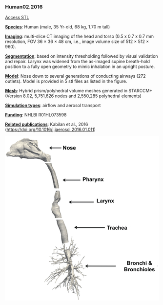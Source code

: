 ### Human02.2016



[Access STL](https://drive.google.com/file/d/1CxhNb389b_hMd4hZ-GEovwC3JzM-6Da8/view?usp=sharing)



**<u>Species</u>**: Human (male, 35 Yr-old, 68 kg, 1.70 m tall)

**<u>Imaging</u>**: multi-slice CT imaging of the head and torso (0.5 x 0.7 x 0.7 mm resolution, FOV 36 × 36 × 48 cm, i.e., image volume size of 512 × 512 × 960). 

**<u>Segmentation</u>**: based on intensity thresholding followed by visual validation and repair. Larynx was widened from the as-imaged supine breath-hold position to a fully open geometry to mimic inhalation in an upright posture. 

**<u>Model</u>**: Nose down to several generations of conducting airways (272 outlets). Model is provided in 5 stl files as listed in the figure.

**<u>Mesh</u>**: Hybrid prism/polyhedral volume meshes generated in STARCCM+ (Version 8.02, 5,751,626 nodes and 2,550,285 polyhedral elements)

**<u>Simulation types</u>**: airflow and aerosol transport

**<u>Funding</u>**: NHLBI R01HL073598

**<u>Related publications</u>**: Kabilan et al., 2016 (https://doi.org/10.1016/j.jaerosci.2016.01.011)



![human02](../README/human02.png)